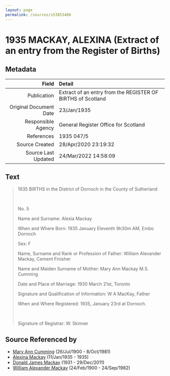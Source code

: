 ```yaml
---
layout: page
permalink: /sources/s53853408
---
```


# 1935 MACKAY, ALEXINA (Extract of an entry from the Register of Births)

## Metadata

Field | Detail
---:|:---
Publication | Extract of an entry from the REGISTER OF BIRTHS of Scotland
Original Document Date | 23/Jan/1935
Responsible Agency | General Register Office for Scotland
References | 1935 047/5
Source Created | 28/Apr/2020 23:19:32
Source Last Updated | 24/Mar/2022 14:58:09

## Text

> 1935 BIRTHS in the District of Dornoch in the County of Sutherland
>
> <br/>
>
> No. 5
>
> Name and Surname: Alexia Mackay
>
> When and Where Born: 1935 January Eleventh 9h30m AM, Embo Dornoch
>
> Sex: F
>
> Name, Surname and Rank or Profession of Father: William Alexander Mackay, Cement Finisher
>
> Name and Maiden Surname of Mother: Mary Ann Mackay M.S. Cumming
>
> Date and Place of Marriage: 1930 March 21st, Toronto
>
> Signature and Qualification of Information: W A MacKay, Father
>
> When and Where Registered: 1935, January 23rd at Dornoch.
>
> <br/>
>
> Signature of Registrar: W. Skinner
>

## Source Referenced by

* [Mary Ann Cumming](../people/@48241984@-mary-ann-cumming-b1900-7-26-d1981-10-8.md) (26/Jul/1900 - 8/Oct/1981)
* [Alexina Mackay](../people/@75066880@-alexina-mackay-b1935-1-11-d1935.md) (11/Jan/1935 - 1935)
* [Donald James Mackay](../people/@43065376@-donald-james-mackay-b1931-d2011-12-29.md) (1931 - 29/Dec/2011)
* [William Alexander Mackay](../people/@9383584@-william-alexander-mackay-b1900-2-24-d1982-9-24.md) (24/Feb/1900 - 24/Sep/1982)
